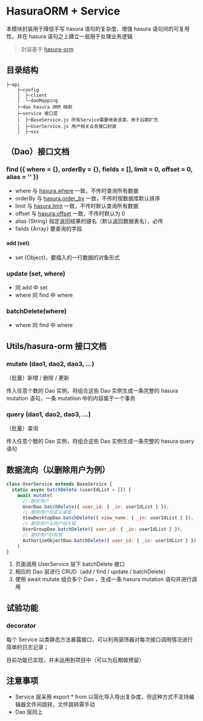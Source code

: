 # HasuraORM + Service

本模块封装用于降低手写 hasura 语句的复杂度、增强 hasura 语句间的可复用性，并在 hasura 语句之上建立一层用于处理业务逻辑

> 封装基于 [hasura-orm](https://github.com/timeshift92/hasura-orm.git)

## 目录结构

```
├─api
    ├─config
    │  ├─client
    │  └─daoMapping
    ├─dao hasura ORM 映射
    ├─service 接口层
    │  ├─BaseService.js 所有Service需要继承该类，用于后期扩充
    │  ├─UserService.js 用户相关业务接口封装
    │  ├─xxx
```



## （Dao）接口文档

### find ({ where = {}, orderBy = {}, fields = [], limit = 0, offset = 0, alias = '' })

- where 与 [hasura.where](https://hasura.io/docs/1.0/graphql/core/queries/query-filters.html#the-where-argument)  一致，不传时查询所有数据
- orderBy 与 [hasura.order_by](https://hasura.io/docs/1.0/graphql/core/queries/sorting.html#the-order-by-argument) 一致，不传时按数据库默认排序
- limit 与 [hasura.limit](https://hasura.io/docs/1.0/graphql/core/queries/pagination.html#limit-results-from-an-offset) 一致，不传时默认查询所有数据
- offset 与 [hasura.offset](https://hasura.io/docs/1.0/graphql/core/queries/pagination.html#limit-results-from-an-offset) 一致，不传时默认为 0
- alias {String} 指定返回结果的键名（默认返回数据表名），必传
- fields {Array<String>} 要查询的字段

#### add (set)

- set {Object}，要插入的一行数据的对象形式

### update (set, where)

- 同 add 中 set
- where 同 find 中 where

### batchDelete(where)

- where 同 find 中 where

## Utils/hasura-orm 接口文档

### mutate (dao1, dao2, dao3, ...)

（批量）新增 / 删除 / 更新

传入任意个数的 Dao 实例，将组合这些 Dao 实例生成一条完整的 hasura mutation 语句，一条 mutatiion 中的内容属于一个事务

### query (dao1, dao2, dao3, ...)

（批量）查询

传入任意个数的 Dao 实例，将组合这些 Dao 实例生成一条完整的 hasura query 语句

## 数据流向（以删除用户为例）

```javascript
class UserService extends BaseService {
  static async batchDelete (userIdList = []) {
    await mutate(
      // 删除用户
      UserDao.batchDelete({ user_id: { _in: userIdList } }),
      // 删除用户自定义桌面
      ViewDesktopDao.batchDelete({ view_name: { _in: userIdList } }),
      // 删除用户与用户组关联
      UserGroupDao.batchDelete({ user_id: { _in: userIdList } }),
      // 删除用户的权限
      AuthorizeObjectDao.batchDelete({ user_id: { _in: userIdList } })
    )
}
```

1. 页面调用 UserService 层下 batchDelete 接口
2. 相应的 Dao 层进行 CRUD（add / find / update / batchDelete）
3. 使用 await mutate 组合多个 Dao ，生成一条 hasura mutation 语句并进行调用

## 试验功能

### decorator

每个 Service 以类静态方法暴露接口，可以利用装饰器对每次接口调用情况进行简单的日志记录；

目前功能已实现，并未运用到项目中（可以为后期做预留）

## 注意事项

- Service 层采用 export * from 以简化导入导出复杂度，但这种方式不支持编辑器文件间跳转，文件跳转需手动
- Dao 层同上

